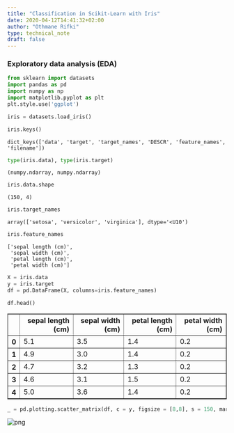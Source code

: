 ```yaml
---
title: "Classification in Scikit-Learn with Iris"
date: 2020-04-12T14:41:32+02:00
author: "Othmane Rifki"
type: technical_note
draft: false
---
```

### Exploratory data analysis (EDA)


```python
from sklearn import datasets
import pandas as pd
import numpy as np
import matplotlib.pyplot as plt
plt.style.use('ggplot')
```


```python
iris = datasets.load_iris()
```


```python
iris.keys()
```




    dict_keys(['data', 'target', 'target_names', 'DESCR', 'feature_names', 'filename'])




```python
type(iris.data), type(iris.target)
```




    (numpy.ndarray, numpy.ndarray)




```python
iris.data.shape
```




    (150, 4)




```python
iris.target_names
```




    array(['setosa', 'versicolor', 'virginica'], dtype='<U10')




```python
iris.feature_names
```




    ['sepal length (cm)',
     'sepal width (cm)',
     'petal length (cm)',
     'petal width (cm)']




```python
X = iris.data
y = iris.target
df = pd.DataFrame(X, columns=iris.feature_names)
```


```python
df.head()
```




<div>
<style scoped>
    .dataframe tbody tr th:only-of-type {
        vertical-align: middle;
    }

    .dataframe tbody tr th {
        vertical-align: top;
    }

    .dataframe thead th {
        text-align: right;
    }
</style>
<table border="1" class="dataframe">
  <thead>
    <tr style="text-align: right;">
      <th></th>
      <th>sepal length (cm)</th>
      <th>sepal width (cm)</th>
      <th>petal length (cm)</th>
      <th>petal width (cm)</th>
    </tr>
  </thead>
  <tbody>
    <tr>
      <th>0</th>
      <td>5.1</td>
      <td>3.5</td>
      <td>1.4</td>
      <td>0.2</td>
    </tr>
    <tr>
      <th>1</th>
      <td>4.9</td>
      <td>3.0</td>
      <td>1.4</td>
      <td>0.2</td>
    </tr>
    <tr>
      <th>2</th>
      <td>4.7</td>
      <td>3.2</td>
      <td>1.3</td>
      <td>0.2</td>
    </tr>
    <tr>
      <th>3</th>
      <td>4.6</td>
      <td>3.1</td>
      <td>1.5</td>
      <td>0.2</td>
    </tr>
    <tr>
      <th>4</th>
      <td>5.0</td>
      <td>3.6</td>
      <td>1.4</td>
      <td>0.2</td>
    </tr>
  </tbody>
</table>
</div>




```python
_ = pd.plotting.scatter_matrix(df, c = y, figsize = [8,8], s = 150, marker = 'D')
```


![png](classification_sklearn_11_0.png)



```python

```

